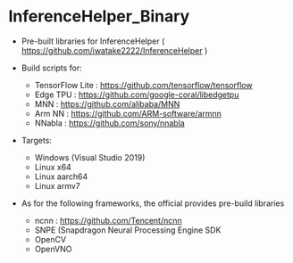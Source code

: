 # InferenceHelper_Binary
- Pre-built libraries for InferenceHelper ( https://github.com/iwatake2222/InferenceHelper )

- Build scripts for:
    - TensorFlow Lite : https://github.com/tensorflow/tensorflow
    - Edge TPU : https://github.com/google-coral/libedgetpu
    - MNN : https://github.com/alibaba/MNN
    - Arm NN : https://github.com/ARM-software/armnn
    - NNabla : https://github.com/sony/nnabla

- Targets:
    - Windows (Visual Studio 2019)
    - Linux x64
    - Linux aarch64
    - Linux armv7

- As for the following frameworks, the official provides pre-build libraries
    - ncnn : https://github.com/Tencent/ncnn
    - SNPE (Snapdragon Neural Processing Engine SDK
    - OpenCV
    - OpenVNO